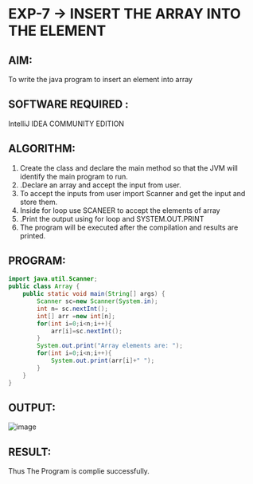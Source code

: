 # EXP-7 -> INSERT THE ARRAY INTO THE ELEMENT

## AIM:
To write the java program to insert an element into array

## SOFTWARE REQUIRED :
IntelliJ IDEA COMMUNITY EDITION

## ALGORITHM:
1) Create the class and declare the main method so that the JVM will identify the main program to run.
2) .Declare an array and accept the input from user.
3) To accept the inputs from user import Scanner and get the input and store them.
4) Inside for loop use SCANEER to accept the elements of array
5) .Print the output using for loop and SYSTEM.OUT.PRINT
6) The program will be executed after the compilation and results are printed.

## PROGRAM:
```java
import java.util.Scanner;
public class Array {
    public static void main(String[] args) {
        Scanner sc=new Scanner(System.in);
        int n= sc.nextInt();
        int[] arr =new int[n];
        for(int i=0;i<n;i++){
            arr[i]=sc.nextInt();
        }
        System.out.print("Array elements are: ");
        for(int i=0;i<n;i++){
            System.out.print(arr[i]+" ");
        }
    }
}
```
## OUTPUT:
![image](https://github.com/Monisha-11/EXP-7----JAVA/assets/93427240/1dada943-fa2d-4a61-a951-99c68cf6b219)

## RESULT:

Thus The Program is complie successfully.
